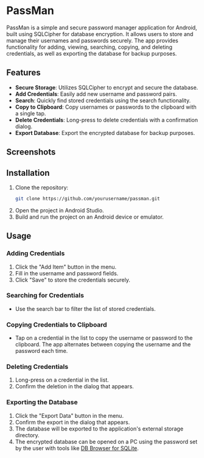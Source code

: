 # PassMan

PassMan is a simple and secure password manager application for Android, built using SQLCipher for database encryption. It allows users to store and manage their usernames and passwords securely. The app provides functionality for adding, viewing, searching, copying, and deleting credentials, as well as exporting the database for backup purposes.

## Features

- **Secure Storage**: Utilizes SQLCipher to encrypt and secure the database.
- **Add Credentials**: Easily add new username and password pairs.
- **Search**: Quickly find stored credentials using the search functionality.
- **Copy to Clipboard**: Copy usernames or passwords to the clipboard with a single tap.
- **Delete Credentials**: Long-press to delete credentials with a confirmation dialog.
- **Export Database**: Export the encrypted database for backup purposes.

## Screenshots

<!--  screenshots -->
<!-- ![Main Screen](screenshots/main_screen.png) -->
<!-- ![Add Item Screen](screenshots/add_item_screen.png) -->

## Installation

1. Clone the repository:
    ```bash
    git clone https://github.com/yourusername/passman.git
    ```
2. Open the project in Android Studio.
3. Build and run the project on an Android device or emulator.

## Usage

### Adding Credentials

1. Click the "Add Item" button in the menu.
2. Fill in the username and password fields.
3. Click "Save" to store the credentials securely.

### Searching for Credentials

- Use the search bar to filter the list of stored credentials.

### Copying Credentials to Clipboard

- Tap on a credential in the list to copy the username or password to the clipboard. The app alternates between copying the username and the password each time.

### Deleting Credentials

1. Long-press on a credential in the list.
2. Confirm the deletion in the dialog that appears.

### Exporting the Database

1. Click the "Export Data" button in the menu.
2. Confirm the export in the dialog that appears.
3. The database will be exported to the application's external storage directory.
4. The encrypted database can be opened on a PC using the password set by the user with tools like [DB Browser for SQLite](https://sqlitebrowser.org/).
